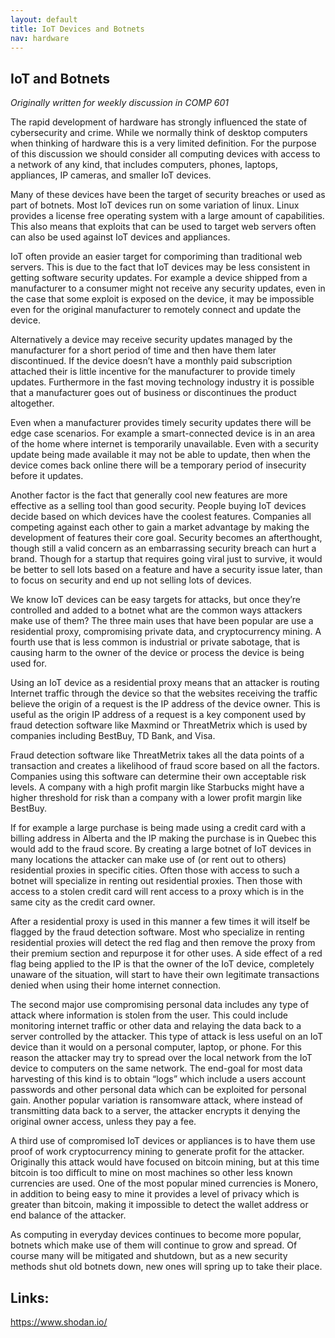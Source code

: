 ```yaml
---
layout: default
title: IoT Devices and Botnets
nav: hardware
---
```


## IoT and Botnets

*Originally written for weekly discussion in COMP 601*

The rapid development of hardware has strongly influenced the state of cybersecurity and crime. While we normally think of desktop computers when thinking of hardware this is a very limited definition. For the purpose of this discussion we should consider all computing devices with access to a network of any kind, that includes computers, phones, laptops, appliances, IP cameras, and smaller IoT devices.

Many of these devices have been the target of security breaches or used as part of botnets. Most IoT devices run on some variation of linux. Linux provides a license free operating system with a large amount of capabilities. This also means that exploits that can be used to target web servers often can also be used against IoT devices and appliances.

IoT often provide an easier target for comporiming than traditional web servers. This is due to the fact that IoT devices may be less consistent in getting software security updates. For example a device shipped from a manufacturer to a consumer might not receive any security updates, even in the case that some exploit is exposed on the device, it may be impossible even for the original manufacturer to remotely connect and update the device.

Alternatively a device may receive security updates managed by the manufacturer for a short period of time and then have them later discontinued. If the device doesn’t have a monthly paid subscription attached their is little incentive for the manufacturer to provide timely updates. Furthermore in the fast moving technology industry it is possible that a manufacturer goes out of business or discontinues the product altogether.

Even when a manufacturer provides timely security updates there will be edge case scenarios. For example a smart-connected device is in an area of the home where internet is temporarily unavailable. Even with a security update being made available it may not be able to update, then when the device comes back online there will be a temporary period of insecurity before it updates.

Another factor is the fact that generally cool new features are more effective as a selling tool than good security. People buying IoT devices decide based on which devices have the coolest features. Companies all competing against each other to gain a market advantage by making the development of features their core goal. Security becomes an afterthought, though still a valid concern as an embarrassing security breach can hurt a brand. Though for a startup that requires going viral just to survive, it would be better to sell lots based on a feature and have a security issue later, than to focus on security and end up not selling lots of devices.

We know IoT devices can be easy targets for attacks, but once they’re controlled and added to a botnet what are the common ways attackers make use of them? The three main uses that have been popular are use a residential proxy, compromising private data, and cryptocurrency mining. A fourth use that is less common is industrial or private sabotage, that is causing harm to the owner of the device or process the device is being used for.

Using an IoT device as a residential proxy means that an attacker is routing Internet traffic through the device so that the websites receiving the traffic believe the origin of a request is the IP address of the device owner. This is useful as the origin IP address of a request is a key component used by fraud detection software like Maxmind or ThreatMetrix which is used by companies including BestBuy, TD Bank, and Visa.

Fraud detection software like ThreatMetrix takes all the data points of a transaction and creates a likelihood of fraud score based on all the factors. Companies using this software can determine their own acceptable risk levels. A company with a high profit margin like Starbucks might have a higher threshold for risk than a company with a lower profit margin like BestBuy.

If for example a large purchase is being made using a credit card with a billing address in Alberta and the IP making the purchase is in Quebec this would add to the fraud score. By creating a large botnet of IoT devices in many locations the attacker can make use of (or rent out to others) residential proxies in specific cities. Often those with access to such a botnet will specialize in renting out residential proxies. Then those with access to a stolen credit card will rent access to a proxy which is in the same city as the credit card owner.

After a residential proxy is used in this manner a few times it will itself be flagged by the fraud detection software. Most who specialize in renting residential proxies will detect the red flag and then remove the proxy from their premium section and repurpose it for other uses. A side effect of a red flag being applied to the IP is that the owner of the IoT device, completely unaware of the situation, will start to have their own legitimate transactions denied when using their home internet connection.

The second major use compromising personal data includes any type of attack where information is stolen from the user. This could include monitoring internet traffic or other data and relaying the data back to a server controlled by the attacker. This type of attack is less useful on an IoT device than it would on a personal computer, laptop, or phone. For this reason the attacker may try to spread over the local network from the IoT device to computers on the same network. The end-goal for most data harvesting of this kind is to obtain “logs” which include a users account passwords and other personal data which can be exploited for personal gain. Another popular variation is ransomware attack, where instead of transmitting data back to a server, the attacker encrypts it denying the original owner access, unless they pay a fee.

A third use of compromised IoT devices or appliances is to have them use proof of work cryptocurrency mining to generate profit for the attacker. Originally this attack would have focused on bitcoin mining, but at this time bitcoin is too difficult to mine on most machines so other less known currencies are used. One of the most popular mined currencies is Monero, in addition to being easy to mine it provides a level of privacy which is greater than bitcoin, making it impossible to detect the wallet address or end balance of the attacker.

As computing in everyday devices continues to become more popular, botnets which make use of them will continue to grow and spread. Of course many will be mitigated and shutdown, but as a new security methods shut old botnets down, new ones will spring up to take their place.

## Links:

https://www.shodan.io/
